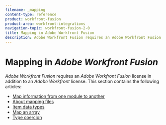 ```yaml
---
filename: _mapping
content-type: reference
product: workfront-fusion
product-area: workfront-integrations
navigation-topic: workfront-fusion-2-0
title: Mapping in Adobe Workfront Fusion
description: Adobe Workfront Fusion requires an Adobe Workfront Fusion license in addition to an Adobe Workfront license.
---
```


# Mapping in *Adobe Workfront Fusion*

*Adobe Workfront Fusion* requires an *Adobe Workfront Fusion* license in addition to an *Adobe Workfront* license.
This section contains the following articles:

* [Map information from one module to another](../../workfront-fusion/mapping/map-information-between-modules.md) 
* [About mapping files](../../workfront-fusion/mapping/about-mapping-files.md) 
* [Item data types](../../workfront-fusion/mapping/item-data-types.md) 
* [Map an array](../../workfront-fusion/mapping/map-an-array.md) 
* [Type coercion](../../workfront-fusion/mapping/type-coercion.md)

